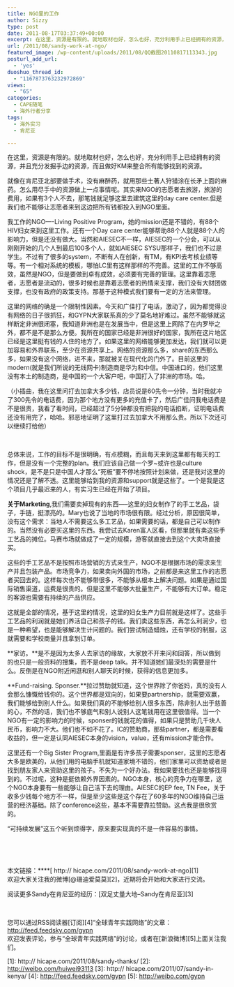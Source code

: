 ```yaml
---
title: NGO里的工作
author: Sizzy
type: post
date: 2011-08-17T03:37:49+00:00
excerpt: 在这里，资源是有限的。就地取材也好，怎么也好，充分利用手上已经拥有的资源，并且充分发掘手边的资源，而且做好KM来整合所有能够找到的资源。
url: /2011/08/sandy-work-at-ngo/
featured_image: /wp-content/uploads/2011/08/QQ截图20110817113343.jpg
posturl_add_url:
  - 'yes'
duoshuo_thread_id:
  - "1167873763232972869"
views:
  - "65"
categories:
  - CAPE随笔
  - 海外行者分享
tags:
  - 海外实习
  - 肯尼亚

---
```

在这里，资源是有限的。就地取材也好，怎么也好，充分利用手上已经拥有的资源，并且充分发掘手边的资源，而且做好KM来整合所有能够找到的资源。

就像在肯尼亚北部要做手术，没有麻醉药，就用那些土著人狩猎涂在长矛上面的麻药。怎么用尽手中的资源做上一点事情呢。其实来NGO的志愿者去旅游，旅游的费用，如果有3个人不去，那笔钱就足够这里去建筑这里的day care center.但是我们也不能够让志愿者来到这边把所有钱都投入到NGO里面。

我工作的NGO&#8212;-Living Positive Program，她的mission还是不错的，有88个HIV妇女来到这里工作。还有一个Day care center能够帮助88个人就是88个人的影响力，但是还没有做大。当然和AIESEC不一样，AIESEC的一个分会，可以从刚刚开始的几个人到最后100多个人，就如AIESEC SYSU那样子，我们也不过是学生。不过有了很多的system，不断有人在创新，有TM，有KPI去考核业绩等等。有一个相对系统的模板，哪怕LC里有这样那样的不完善。这里的工作不够高效，虽然是NGO，但是要做到卓有成效，必须要有完善的管理。这里靠着志愿者，志愿者是流动的，很多时候也是靠着志愿者的热情来支撑，我们没有大财团做支撑，也没有政府的政策支持。那基于这种模式我们要有一定的方法来管理。

这里的网络的确是一个限制性因素。今天和广佳打了电话，激动了，因为都觉得没有网络的日子很抓狂，和GYPN大家联系真的少了莫名地好难过。虽然不能够就这样断定非洲很闭塞，我知道非洲也是在发展当中，但是这里上网除了在内罗毕之外，都不是不是那么方便。我所在的国家已经是非洲很好的国家，我所在这片地区已经是这里挺有钱的人住的地方了。如果这里的网络能够更加发达，我们就可以更加容易和外界联系，至少在资源共享上。网络的资源那么多，share的东西那么多，如果没有这个网络，进不来，那就被关在现代化的门外了。目前这里的modern(就是我们所说的无线网卡)制造商是华为和中信。中国进口的，他们这里没有本土的制造商，是中国的一个大客户吧，中国打入了非洲的市场。哈。

（小插曲，我在这里问打去加拿大多少钱，店员说是60先令一分钟，当时我就冲了300先令的电话费，因为那个地方没有更多的充值卡了，然后广佳问我电话费是不是很贵，我看了看时间，已经超过了5分钟都没有把我的电话掐断，证明电话费还没有用完了，哈哈。邪恶地证明了这里打过去加拿大不用那么贵。所以下次还可以继续打给他）

&nbsp;

总体来说，工作的目标不是很明确，有点模糊，而且每天来到这里都有每天的工作，但是没有一个完整的plan。我们应该自己做一个罗~或许也是culture shock，是不是只是中国人才那么“死板”要不停地按照计划来做，还是我对这里的情况还是了解不透。这里能够给到我的资源和support就是这些了。一个是我是这个项目几乎最迟来的人，有实习生已经在开始了项目。

**关于Marketing**,我们需要卖掉现有的东西&#8212;&#8211;这里的妇女制作了的手工艺品，袋子，手链，挺漂亮的。Mary也说了当地的市场很有限。经过分析，原因很简单，没有这个需求：当地人不需要这么多工艺品，如果需要的话，都是自己可以制作的。当然没有必要买这里的东西。我尝试去Karen富人区看，但那里就有卖这些手工艺品的摊位。马赛市场就做成了一定的规模，游客就直接去到这个大卖场直接买。

这些的手工艺品不是按照市场营销的方式来生产，NGO不是根据市场的需求来生产并且包装产品。市场竞争力，如果卖向外国的市场，之前都是来这里工作的志愿者买回去的。这样每次也不能够带很多，不能够从根本上解决问题。如果是通过国际销售渠道，运费是很贵的。但是这里不能够大批量生产，不能够有大订单。稳定的客源也需要有持续的产品供应。

这就是全部的情况，基于这里的情况，这里的妇女生产力目前就是这样了。这些手工艺品的利润就是她们养活自己和孩子的钱。我们卖这些东西，再怎么利润少，也是一种希望，也是能够解决生计问题的。我们尝试制造蜡烛，还有学校的制服，这就需要和学校商量并且拿到订单。

**家访。**是不是因为太多人去家访的缘故，大家放不开来问和回答，所以做到的也只是一般资料的搜集，而不是deep talk。并不知道她们最深处的需要是什么。反倒是在NGO附近闲逛和别人聊天的时候，获得的信息更加多。

**Fund-raising. Sponser.**拉过赞助就知道，这个世界除了你爸妈，真的没有人会那么慷慨给钱你的。这个世界都是双向的，如果要partnership，就需要双赢，我们能够给到别人什么。如果我们真的不能够给别人很多东西，除非别人出于慈善的心，不然的话，我们也不够底气和别人说别人这笔钱用在这里很值得。当一个NGO有一定的影响力的时候，sponser的钱就花的值得，如果只是赞助几千块人民币，影响力不大。他们也不如不花了。IC的赞助商，那些partner，都是需要看收益的，但一定是认同AIESEC本身的vision，value，还有mission才能合作。

这里还有一个Big Sister Program,里面是有许多孩子需要sponser，这里的志愿者大多是欧美的，从他们用的电脑手机就知道家境不错的，他们家里可以资助或者是找到朋友家人来资助这里的孩子。不失为一个好办法。我如果要找也还是能够找得到的。不过呢，这种是挺依赖外界因素的。NGO本身，核心的竞争力在哪里，这个NGO本身要有一些能够让自己活下去的理由。AIESEC的EP fee, TN Fee，关于收多少钱每个地方不一样，但是至少这些是这个存在了60多年的NGO维持自己运营的经济基础。除了conference这些，基本不需要靠拉赞助。这点我是很欣赏的。

“可持续发展”这五个听到烦得字，原来要实现真的不是一件容易的事情。

&nbsp;

&nbsp;

本文链接：****[ http:// hicape.com/2011/08/sandy-work-at-ngo][1]  
欢迎大家关注我的微博[@珊迪爱莫莫][2]，近期将会开始和大家进行交流。

阅读更多Sandy在肯尼亚的经历：[双足丈量大地–Sandy在肯尼亚][3]

&nbsp;

您可以通过RSS阅读器[订阅][4]“全球青年实践网络”的文章：  
<http://feed.feedsky.com/gypn>  
欢迎发表评论，参与“全球青年实践网络”的讨论，或者在[新浪微博][5]上面关注我们。

 [1]: http:// hicape.com/2011/08/sandy-thanks/
 [2]: http://weibo.com/huiwei93113
 [3]: http:// hicape.com/2011/07/sandy-in-kenya/
 [4]: http://feed.feedsky.com/gypn
 [5]: http://weibo.com/gypn